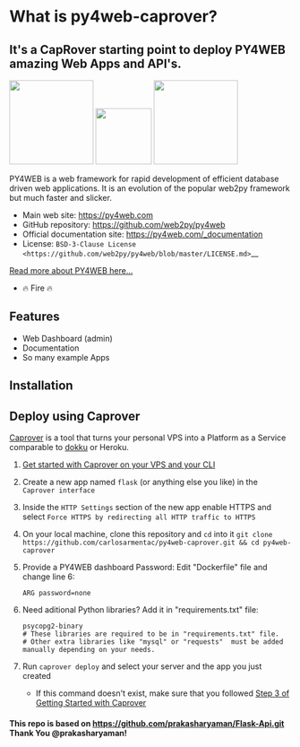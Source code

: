 # What is py4web-caprover?

## It's a CapRover starting point to deploy PY4WEB amazing Web Apps and API's.

[<img src="https://py4web.com/_documentation/static/en/_static/logo.png" width="150"/>](https://py4web.com/_documentation/static/en/chapter-01.html)
[<img src="https://encrypted-tbn0.gstatic.com/images?q=tbn:ANd9GcSXFLsSf48pC2pIX1QLWOeJoHIVCEGdca7-gQ&usqp=CAU" width="100"/>](https://py4web.com/_documentation/static/en/chapter-01.html)
[<img src="https://caprover.com/img/logo.png" width="150"/>](https://caprover.com/)

PY4WEB is a web framework for rapid development of efficient database driven web applications. It is an evolution of the popular web2py framework but much faster and slicker.

- Main web site: https://py4web.com
- GitHub repository: https://github.com/web2py/py4web
- Official documentation site: https://py4web.com/_documentation
- License: `BSD-3-Clause License <https://github.com/web2py/py4web/blob/master/LICENSE.md>`\_\_

[Read more about PY4WEB here...](https://py4web.com)

- 🔥 Fire 🔥

## Features

- Web Dashboard (admin)
- Documentation
- So many example Apps

## Installation

## Deploy using Caprover

[Caprover](https://caprover.com/) is a tool that turns your personal VPS into a Platform as a Service comparable to [dokku](https://dokku.com/) or Heroku.

1.  [Get started with Caprover on your VPS and your CLI](https://caprover.com/docs/get-started.html)
2.  Create a new app named `flask` (or anything else you like) in the `Caprover interface`
3.  Inside the `HTTP Settings` section of the new app enable HTTPS and select `Force HTTPS by redirecting all HTTP traffic to HTTPS`
4.  On your local machine, clone this repository and `cd` into it `git clone https://github.com/carlosarmentac/py4web-caprover.git && cd py4web-caprover`
5.  Provide a PY4WEB dashboard Password: Edit "Dockerfile" file and change line 6:

        ARG password=none
6.  Need aditional Python libraries? Add it in "requirements.txt" file:

        psycopg2-binary
        # These libraries are required to be in "requirements.txt" file.
        # Other extra libraries like "mysql" or "requests"  must be added manually depending on your needs.

7.  Run `caprover deploy` and select your server and the app you just created
    - If this command doesn't exist, make sure that you followed [Step 3 of Getting Started with Caprover](https://caprover.com/docs/get-started.html#step-3-install-caprover-cli)

#### This repo is based on https://github.com/prakasharyaman/Flask-Api.git Thank You @prakasharyaman!

